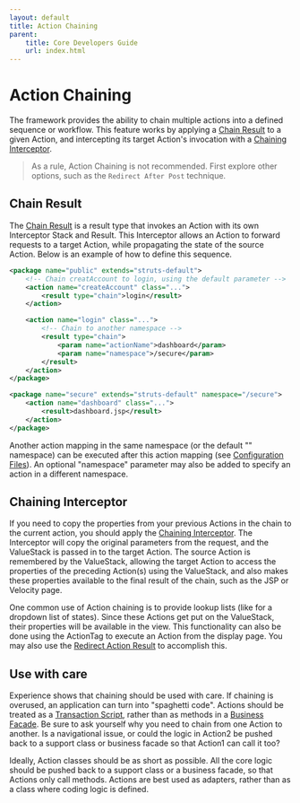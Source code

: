 ```yaml
---
layout: default
title: Action Chaining
parent:
    title: Core Developers Guide
    url: index.html
---
```


# Action Chaining

The framework provides the ability to chain multiple actions into a defined sequence or workflow. This feature works 
by applying a [Chain Result](chain-result) to a given Action, and intercepting its target Action's invocation 
with a [Chaining Interceptor](chaining-interceptor).

> As a rule, Action Chaining is not recommended. First explore other options, such as the `Redirect After Post` technique.

## Chain Result

The [Chain Result](chain-result) is a result type that invokes an Action with its own Interceptor Stack and Result. 
This Interceptor allows an Action to forward requests to a target Action, while propagating the state of the source Action. 
Below is an example of how to define this sequence.

```xml
<package name="public" extends="struts-default">
    <!-- Chain creatAccount to login, using the default parameter -->
    <action name="createAccount" class="...">
        <result type="chain">login</result>
    </action>

    <action name="login" class="...">
        <!-- Chain to another namespace -->
        <result type="chain">
            <param name="actionName">dashboard</param>
            <param name="namespace">/secure</param>
        </result>
    </action>
</package>

<package name="secure" extends="struts-default" namespace="/secure">
    <action name="dashboard" class="...">
        <result>dashboard.jsp</result>
    </action>
</package>
```

Another action mapping in the same namespace (or the default "" namespace) can be executed after this action mapping 
(see [Configuration Files](configuration-files)). An optional "namespace" parameter may also be added to specify 
an action in a different namespace.

## Chaining Interceptor

If you need to copy the properties from your previous Actions in the chain to the current action, you should apply 
the [Chaining Interceptor](chaining-interceptor). The Interceptor will copy the original parameters from the request, 
and the ValueStack is passed in to the target Action. The source Action is remembered by the ValueStack, allowing 
the target Action to access the properties of the preceding Action(s) using the ValueStack, and also makes these 
properties available to the final result of the chain, such as the JSP or Velocity page.

One common use of Action chaining is to provide lookup lists (like for a dropdown list of states). Since these Actions 
get put on the ValueStack, their properties will be available in the view. This functionality can also be done using 
the ActionTag to execute an Action from the display page. You may also use 
the [Redirect Action Result](redirect-action-result) to accomplish this.

## Use with care

Experience shows that chaining should be used with care. If chaining is overused, an application can turn into 
"spaghetti code". Actions should be treated as a [Transaction Script](http://martinfowler.com/eaaCatalog/transactionScript), 
rather than as methods in a [Business Facade](http://msdn2.microsoft.com/en\-us/library/aa291571(VS.71).aspx). Be sure 
to ask yourself why you need to chain from one Action to another. Is a navigational issue, or could the logic in Action2 
be pushed back to a support class or business facade so that Action1 can call it too?

Ideally, Action classes should be as short as possible. All the core logic should be pushed back to a support class 
or a business facade, so that Actions only call methods. Actions are best used as adapters, rather than as a class 
where coding logic is defined.
